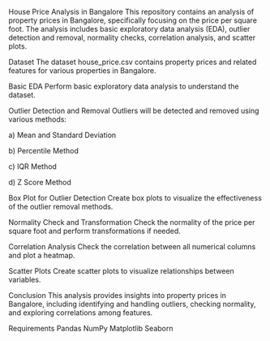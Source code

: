 
House Price Analysis in Bangalore
This repository contains an analysis of property prices in Bangalore, specifically focusing on the price per square foot. The analysis includes basic exploratory data analysis (EDA), outlier detection and removal, normality checks, correlation analysis, and scatter plots.

Dataset
The dataset house_price.csv contains property prices and related features for various properties in Bangalore.

 Basic EDA
Perform basic exploratory data analysis to understand the dataset.


 Outlier Detection and Removal
Outliers will be detected and removed using various methods:

a) Mean and Standard Deviation

b) Percentile Method

c) IQR Method

d) Z Score Method

 Box Plot for Outlier Detection
Create box plots to visualize the effectiveness of the outlier removal methods.

 Normality Check and Transformation
Check the normality of the price per square foot and perform transformations if needed.

 Correlation Analysis
Check the correlation between all numerical columns and plot a heatmap.

 Scatter Plots
Create scatter plots to visualize relationships between variables.

Conclusion
This analysis provides insights into property prices in Bangalore, including identifying and handling outliers, checking normality, and exploring correlations among features.

Requirements
Pandas
NumPy
Matplotlib
Seaborn

